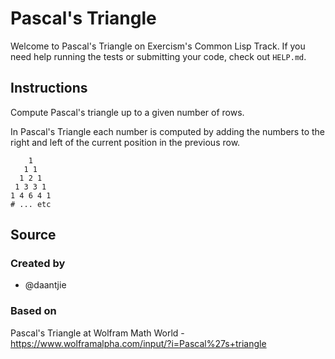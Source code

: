 # Pascal's Triangle

Welcome to Pascal's Triangle on Exercism's Common Lisp Track.
If you need help running the tests or submitting your code, check out `HELP.md`.

## Instructions

Compute Pascal's triangle up to a given number of rows.

In Pascal's Triangle each number is computed by adding the numbers to the right and left of the current position in the previous row.

```text
    1
   1 1
  1 2 1
 1 3 3 1
1 4 6 4 1
# ... etc
```

## Source

### Created by

- @daantjie

### Based on

Pascal's Triangle at Wolfram Math World - https://www.wolframalpha.com/input/?i=Pascal%27s+triangle